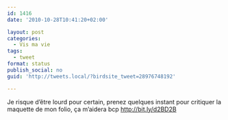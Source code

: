 ```yaml
---
id: 1416
date: '2010-10-28T10:41:20+02:00'

layout: post
categories:
  - Vis ma vie
tags:
  - tweet
format: status
publish_social: no
guid: 'http://tweets.local/?birdsite_tweet=28976748192'

---
```


Je risque d’être lourd pour certain, prenez quelques instant pour critiquer la maquette de mon folio, ça m’aidera bcp http://bit.ly/d2BD2B